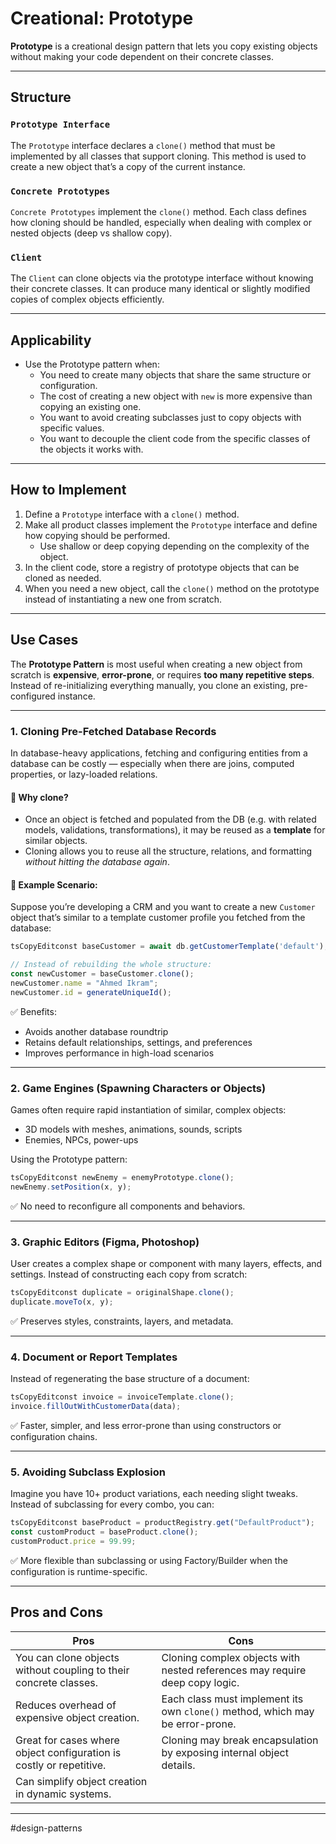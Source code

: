 # Creational: Prototype

**Prototype** is a creational design pattern that lets you copy existing objects without making your code dependent on their concrete classes.

---
## Structure

### `Prototype Interface`

The `Prototype` interface declares a `clone()` method that must be implemented by all classes that support cloning. This method is used to create a new object that’s a copy of the current instance.

### `Concrete Prototypes`

`Concrete Prototypes` implement the `clone()` method. Each class defines how cloning should be handled, especially when dealing with complex or nested objects (deep vs shallow copy).

### `Client`

The `Client` can clone objects via the prototype interface without knowing their concrete classes. It can produce many identical or slightly modified copies of complex objects efficiently.

---
## Applicability

* Use the Prototype pattern when:
  * You need to create many objects that share the same structure or configuration.
  * The cost of creating a new object with `new` is more expensive than copying an existing one.
  * You want to avoid creating subclasses just to copy objects with specific values.
  * You want to decouple the client code from the specific classes of the objects it works with.

---
## How to Implement

1. Define a `Prototype` interface with a `clone()` method.
2. Make all product classes implement the `Prototype` interface and define how copying should be performed.
   * Use shallow or deep copying depending on the complexity of the object.
3. In the client code, store a registry of prototype objects that can be cloned as needed.
4. When you need a new object, call the `clone()` method on the prototype instead of instantiating a new one from scratch.

---
## Use Cases

The **Prototype Pattern** is most useful when creating a new object from scratch is **expensive**, **error-prone**, or requires **too many repetitive steps**. Instead of re-initializing everything manually, you clone an existing, pre-configured instance.

---
### 1. **Cloning Pre-Fetched Database Records**

In database-heavy applications, fetching and configuring entities from a database can be costly — especially when there are joins, computed properties, or lazy-loaded relations.

#### 🧠 Why clone?

* Once an object is fetched and populated from the DB (e.g. with related models, validations, transformations), it may be reused as a **template** for similar objects.
* Cloning allows you to reuse all the structure, relations, and formatting *without hitting the database again*.

#### 📍 Example Scenario:

Suppose you’re developing a CRM and you want to create a new `Customer` object that’s similar to a template customer profile you fetched from the database:

```ts
tsCopyEditconst baseCustomer = await db.getCustomerTemplate('default');

// Instead of rebuilding the whole structure:
const newCustomer = baseCustomer.clone();
newCustomer.name = "Ahmed Ikram";
newCustomer.id = generateUniqueId();
```

✅ Benefits:

* Avoids another database roundtrip
* Retains default relationships, settings, and preferences
* Improves performance in high-load scenarios

---

### 2. **Game Engines (Spawning Characters or Objects)**

Games often require rapid instantiation of similar, complex objects:

* 3D models with meshes, animations, sounds, scripts
* Enemies, NPCs, power-ups

Using the Prototype pattern:

```ts
tsCopyEditconst newEnemy = enemyPrototype.clone();
newEnemy.setPosition(x, y);
```

✅ No need to reconfigure all components and behaviors.

---
### 3. **Graphic Editors (Figma, Photoshop)**

User creates a complex shape or component with many layers, effects, and settings. Instead of constructing each copy from scratch:

```ts
tsCopyEditconst duplicate = originalShape.clone();
duplicate.moveTo(x, y);
```

✅ Preserves styles, constraints, layers, and metadata.

---
### 4. **Document or Report Templates**

Instead of regenerating the base structure of a document:

```ts
tsCopyEditconst invoice = invoiceTemplate.clone();
invoice.fillOutWithCustomerData(data);
```

✅ Faster, simpler, and less error-prone than using constructors or configuration chains.

---
### 5. **Avoiding Subclass Explosion**

Imagine you have 10+ product variations, each needing slight tweaks. Instead of subclassing for every combo, you can:

```ts
tsCopyEditconst baseProduct = productRegistry.get("DefaultProduct");
const customProduct = baseProduct.clone();
customProduct.price = 99.99;
```

✅ More flexible than subclassing or using Factory/Builder when the configuration is runtime-specific.

---
## Pros and Cons

| Pros | Cons |
|---|---|
| You can clone objects without coupling to their concrete classes. | Cloning complex objects with nested references may require deep copy logic. |
| Reduces overhead of expensive object creation. | Each class must implement its own `clone()` method, which may be error-prone. | 
| Great for cases where object configuration is costly or repetitive. | Cloning may break encapsulation by exposing internal object details. |
| Can simplify object creation in dynamic systems. |  |

---

#design-patterns